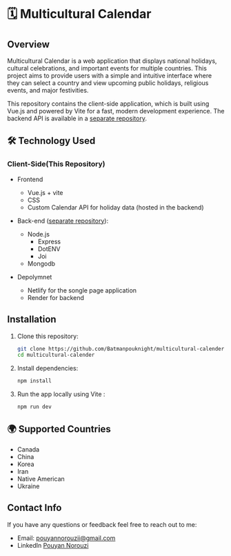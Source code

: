 # 🗓️ Multicultural Calendar

## Overview

Multicultural Calendar is a web application that displays national holidays, cultural celebrations, and important events for multiple countries. This project aims to provide users with a simple and intuitive interface where they can select a country and view upcoming public holidays, religious events, and major festivities.

This repository contains the client-side application, which is built using Vue.js and powered by Vite for a fast, modern development experience. The backend API is available in a [separate repository](https://github.com/Batmanpouknight/calender-database).

## 🛠️ Technology Used

### Client-Side(This Repository)

- Frontend

  - Vue.js + vite
  - CSS
  - Custom Calendar API for holiday data (hosted in the backend)

- Back-end ([separate repository](https://github.com/Batmanpouknight/calender-database)):

  - Node.js
    - Express
    - DotENV
    - Joi
  - Mongodb

- Depolymnet
  - Netlify for the songle page application
  - Render for backend

## Installation

1. Clone this repository:

   ```sh
   git clone https://github.com/Batmanpouknight/multicultural-calender.git
   cd multicultural-calender
   ```

2. Install dependencies:

   ```sh
   npm install
   ```

3. Run the app locally using Vite :

   ```sh
   npm run dev
   ```

## 🌍 Supported Countries

- Canada
- China
- Korea
- Iran
- Native American
- Ukraine

## Contact Info

If you have any questions or feedback feel free to reach out to me:

- Email: pouyannorouzii@gmail.com
- LinkedIn [Pouyan Norouzi](https://www.linkedin.com/in/pouyan-norouzi/)
